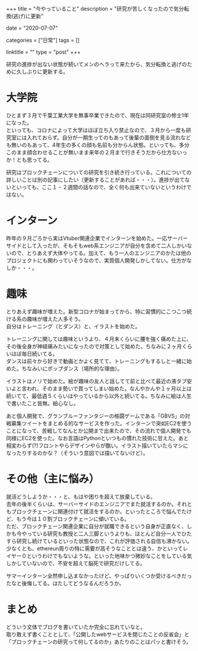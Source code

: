 +++
title = "今やっていること"
description = "研究が苦しくなったので気分転換(逃げ)に更新"

date = "2020-07-07"

categories = ["日常"]
tags = []

linktitle = ""
type = "post"
+++

研究の進捗が出ない状態が続いてメンのヘラって来たから、気分転換と逃げのために久しぶりに更新する。  

# 大学院
ひとまず３月で千葉工業大学を無事卒業できたので、現在は同研究室の修士1年になった。  
といっても、コロナによって大学はほぼ立ち入り禁止なので、３月から一度も研究室には入れておらず。自分が一期生ってのもあって後輩の面倒を見る流れなども無いのもあって、4年生の多くの顔も名前も分からん状態。といっても、多分このまま顔合わせることが無いまま来年の２月まで行きそうだから仕方ないっか！とも思ってる。  
  
研究はブロックチェーンについての研究を引き続き行っている。これについての詳しいことは別の記事にしたい（更新することがあれば・・・）。進捗が出てないといっても、ここ１・２週間の話なので、全く何も出来ていないというわけではない。  

# インターン
昨年の９月ごろから実はVtuber関連企業でインターンを始めた。一応サーバーサイドとして入ったが、そもそもweb系エンジニアが自分を含めて二人しかいないので、とりあえず大体やってる。加えて、もう一人のエンジニアのかたは他のプロジェクトにも関わっていそうなので、実質個人開発しかしてない。仕方がなしか・・・。  

# 趣味
とりあえず趣味が増えた。新型コロナが始まってから、特に習慣的にこつこつ続ける系の趣味が増えた人多そう。  
自分はトレーニング（とダンス）と、イラストを始めた。  
  
トレーニングに関しては趣味というより、４月末くらいに腰を強く痛めた上に、その後全身が神経痛みたいになったので対策として始めた。ちなみに２ヶ月くらいほぼ毎日続いてる。  
ダンスは前々から好きで動画とかよく見てて、トレーニングもするしと一緒に始めた。ちなみいにポップダンス（場所的な理由）。  
  
イラストはノリで始めた。絵が趣味の友人と話してて前と比べて最近の液タブ安いよと言われ、そのまま勢いで買ってしまい始めた。なんやかんや１ヶ月以上は続いてて、最低週５くらいはやっているから以外と続いてる。ちなみに絵は人生で書いたこと皆無。絵心なし。  
  
あと個人開発で、グランブルーファンタジーの格闘ゲームである「GBVS」の対戦募集ツイートをまとめる的なサービスを作った。インターンで突如EC2を使うことになって、苦戦してなんとか公開まで出来たので、その流れで個人開発でも同様にEC2を使った。なお言語はPythonといつもの慣れた技術に甘えた。あと相変わらず(?)フロントやらデザインやらが酷い。イラスト描いていたらマシになったりするのかな？（そういう意図では描いてないけど）。  

# その他（主に悩み）
就活どうしようか・・・と、もはや困りを超えて放棄している。  
去年の後半くらいは、サーバーサイドのエンジニアでまた就活するのか。それともブロックチェーンに関連付けて就活をするのか。といったところで悩んでたけど、もう今は１０割ブロックチェーンに傾いている。  
ただ、ブロックチェーン関連企業に自分が就職できるという自身が正直なく、しかも今やっている研究も教授と二人三脚というよりも、ほとんど自分一人でひたすら研究し続けているといった状態なので、これが評価される自信も沸かない。  
少なくとも、ethereun周りの特に需要が高そうなこととは違う、かといってレイヤー０というわけでもないような。といった地味かつ微妙なことをしている気しかしていないので、不安を超えて脳死で研究だけしてる。  
  
サマーインターン全然申し込まなかったけど、やっぱりいくつか受けるべきだったなと後悔してる。はたしてどうなるんだろうか。  


# まとめ
どういう文体でブログを書いていたか完全に忘れていなと。  
取り敢えず書くこととして、「公開したwebサービスを閉じたことの反省会」と「ブロックチェーンの研究って何してるのか」あたりのことはパッと書けそう。  
